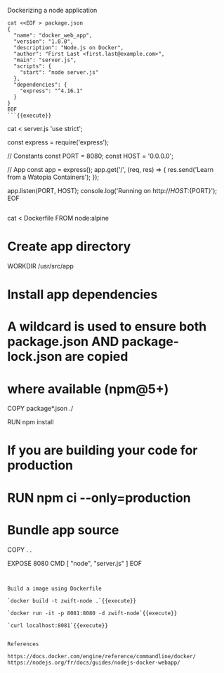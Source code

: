 Dockerizing a node application

```
cat <<EOF > package.json
{
  "name": "docker_web_app",
  "version": "1.0.0",
  "description": "Node.js on Docker",
  "author": "First Last <first.last@example.com>",
  "main": "server.js",
  "scripts": {
    "start": "node server.js"
  },
  "dependencies": {
    "express": "^4.16.1"
  }
}
EOF
```{{execute}}

```
cat <<EOF > server.js
'use strict';

const express = require('express');

// Constants
const PORT = 8080;
const HOST = '0.0.0.0';

// App
const app = express();
app.get('/', (req, res) => {
  res.send('Learn from a Watopia Containers');
});

app.listen(PORT, HOST);
console.log('Running on http://${HOST}:${PORT}');
EOF
```{{execute}}

```
cat <<EOF > Dockerfile
FROM node:alpine

# Create app directory
WORKDIR /usr/src/app

# Install app dependencies
# A wildcard is used to ensure both package.json AND package-lock.json are copied
# where available (npm@5+)
COPY package*.json ./

RUN npm install
# If you are building your code for production
# RUN npm ci --only=production

# Bundle app source
COPY . .

EXPOSE 8080
CMD [ "node", "server.js" ]
EOF
```{{execute}}


Build a image using Dockerfile

`docker build -t zwift-node .`{{execute}}

`docker run -it -p 8081:8080 -d zwift-node`{{execute}}

`curl localhost:8081`{{execute}}


References

https://docs.docker.com/engine/reference/commandline/docker/
https://nodejs.org/fr/docs/guides/nodejs-docker-webapp/
